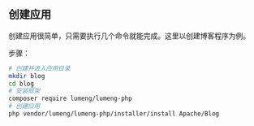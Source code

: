 创建应用
-------

创建应用很简单，只需要执行几个命令就能完成。这里以创建博客程序为例。

步骤：
```bash
# 创建并进入应用目录
mkdir blog
cd blog
# 安装框架
composer require lumeng/lumeng-php
# 创建应用
php vendor/lumeng/lumeng-php/installer/install Apache/Blog
```